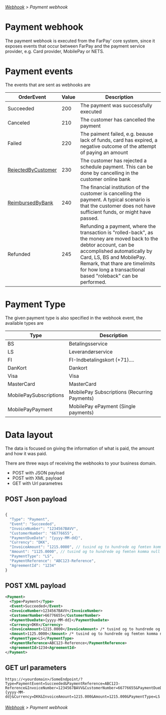 ###### [Webhook](README.md) > Payment webhook

# Payment webhook
The payment webhook is executed from the FarPay' core system, since it exposes events that occur between FarPay and the payment service provider, e.g. Card provider, MobilePay or NETS.

# Payment events
The events that are sent as webhooks are 

| OrderEvent     | Value  | Description  |
|----------------|--------|--------------|
| Succeeded      |  200   | The payment was successfully executed |
| Canceled       |  210   | The customer has cancelled the payment |
| Failed         |  220   | The paiment failed, e.g. beause lack of funds, card has expired, a negative outcome of the attempt of paying an amount |
| [RejectedByCustomer](PaymentWebhookRejectedByCustomer.md) | 230 | The customer has rejected a schedule payment. This can be done by cancelling in the customer online bank |
| [ReimbursedByBank](PaymentWebhookReimbursedByBank.md) | 240 |  The financial institution of the customer is cancelling the payment. A typical scenario is that the customer does not have sufficient funds, or might have passed. |
| Refunded | 245 | Refunding a payment, where the transaction is "rolled-back", as the money are moved back to the debtor account, can be accomplished automatically by Card, LS, BS and MobilePay. Remark, that thare are timelimits for how long a transactional based "roleback" can be performed. |

# Payment Type
The given payment type is also specified in the webhook event, the available types are

| Type                   | Description                                  |
|------------------------|----------------------------------------------|
| BS                     | Betalingsservice                             |
| LS                     | Leverandørservice                            |
| FI                     | FI-Indbetalingskort (+71)....                |
| DanKort                | Dankort                                      |
| Visa                   | Visa                                         |
| MasterCard             | MasterCard                                   |
| MobilePaySubscriptions | MobilePay Subscriptions (Recurring Payments) |
| MobilePayPayment       | MobilePay ePayment (Single payments)         |


# Data layout
The data is focused on giving the information of what is paid, the amount and how it was paid.

There are three ways of receiving the webhooks to your business domain.
* POST with JSON payload
* POST with XML payload
* GET with Url parametres



## POST Json payload
```JavaScript

{
  "Type": "Payment",
  "Event": "Succeeded",
  "InvoiceNumber": "1234567BAVV",
  "CustomerNumber": "66776655",
  "PaymentDueDate": "{yyyy-MM-dd}",
  "Currency": "DKK",
  "InvoiceAmount": "1215.0000", // tusind og to hundrede og femten komma null kr.
  "Amount": "1125.0000", // tusind og to hundrede og femten komma null kr.
  "PaymentType": "LS",
  "PaymentReference": "ABC123-Reference",
  "AgreementId": "1234"
}

```

## POST XML payload

```XML
<Payment>
  <Type>Payment</Type>
  <Event>Succeeded</Event>
  <InvoiceNumber>1234567BAVV</InvoiceNumber>
  <CustomerNumber>66776655</CustomerNumber>
  <PaymentDueDate>{yyyy-MM-dd}</PaymentDueDate>
  <Currency>DKK</Currency>
  <InvoiceAmount>1215.0000</InvoiceAmount> /* tusind og to hundrede og femten komma null kr. */
  <Amount>1125.0000</Amount> /* tusind og to hundrede og femten komma null kr. */
  <PaymentType>LS</PaymentType>
  <PaymentReference>ABC123-Reference</PaymentReference>
  <AgreementId>1234<AgreementId>
</Payment>
```

## GET url parameters

```
https://<yourdomain>/SomeEndpoint/?Type=PaymentEvent=Succeeded&PaymentReference=ABC123-Reference&InvoiceNumber=1234567BAVV&CustomerNumber=66776655&PaymentDueDate={yyyy-MM-dd}&Currency=DKK&InvoiceAmount=1215.000&Amount=1215.000&PaymentType=LS
```



###### [Webhook](README.md) > Payment webhook

